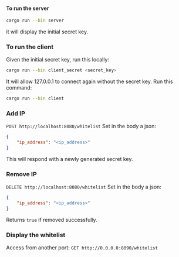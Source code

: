 #### To run the server
```sh
cargo run --bin server
```
it will display the initial secret key.
### To run the client
Given the initial secret key, run this locally:
```sh
cargo run --bin client_secret <secret_key>
```
It will allow 127.0.0.1 to connect again without the secret key.
Run this command:
```sh
cargo run --bin client
```

### Add IP 
`POST http://localhost:8080/whitelist`
Set in the body a json:
```json
{
    "ip_address": "<ip_address>"
}
```
This will respond with a newly generated secret key.

### Remove IP
`DELETE http://localhost:8080/whitelist`
Set in the body a json:
```json
{
    "ip_address": "<ip_address>"
}
```
Returns `true` if removed successfully.

### Display the whitelist
Access from another port: `GET http://0.0.0.0:8090/whitelist`
